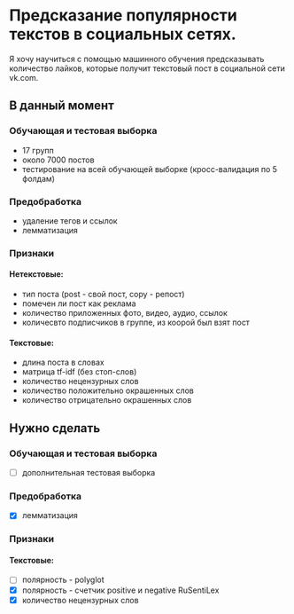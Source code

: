 # Предсказание популярности текстов в социальных сетях.
Я хочу научиться с помощью машинного обучения предсказывать количество лайков, которые получит текстовый пост в социальной сети vk.com. 

## В данный момент

### Обучающая и тестовая выборка
+ 17 групп
+ около 7000  постов
+ тестирование на всей обучающей выборке (кросс-валидация по 5 фолдам)

### Предобработка
+ удаление тегов и ссылок
+ лемматизация

### Признаки 

#### Нетекстовые:
+ тип поста (post - свой пост, copy - репост)
+ помечен ли пост как реклама
+ количество приложенных фото, видео, аудио, ссылок
+ количесвто подписчиков в группе, из коорой был взят пост

#### Текстовые:
+ длина поста в словах
+ матрица tf-idf (без стоп-слов)
+ количество нецензурных слов
+ количество положительно окрашенных слов
+ количество отрицательно окрашенных слов

## Нужно сделать

### Обучающая и тестовая выборка
- [ ] дополнительная тестовая выборка

### Предобработка
- [x] лемматизация 

### Признаки 

#### Текстовые:
- [ ] полярность - polyglot 
- [x] полярность - счетчик positive и negative RuSentiLex
- [x] количество нецензурных слов
